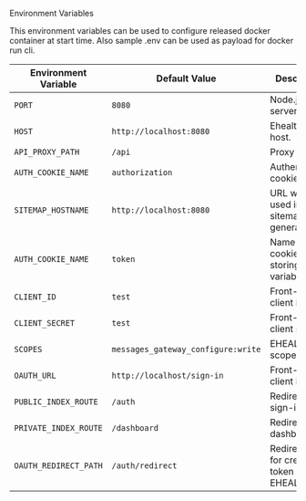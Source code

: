 Environment Variables

This environment variables can be used to configure released docker container at
start time. Also sample .env can be used as payload for docker run cli.

| Environment Variable  | Default Value                      | Description                                      |
| --------------------- | ---------------------------------- | ------------------------------------------------ |
| `PORT`                | `8080`                             | Node.js server port.                             |
| `HOST`                | `http://localhost:8080`            | Ehealth API host.                                |
| `API_PROXY_PATH`      | `/api`                             | Proxy path.                                      |
| `AUTH_COOKIE_NAME`    | `authorization`                    | Authentication cookie name                       |
| `SITEMAP_HOSTNAME`    | `http://localhost:8080`            | URL will be used in sitemap generated urls       |
| `AUTH_COOKIE_NAME`    | `token`                            | Name of the cookie, where storing token variable |
| `CLIENT_ID`           | `test`                             | Front-End client id                              |
| `CLIENT_SECRET`       | `test`                             | Front-End client secret                          |
| `SCOPES`              | `messages_gateway_configure:write` | EHEALTH auth scopes                              |
| `OAUTH_URL`           | `http://localhost/sign-in`         | Front-End client id                              |
| `PUBLIC_INDEX_ROUTE`  | `/auth`                            | Redirect to sign-in page                         |
| `PRIVATE_INDEX_ROUTE` | `/dashboard`                       | Redirect to dashboard                            |
| `OAUTH_REDIRECT_PATH` | `/auth/redirect`                   | Redirect path for create token in EHEALTH        |
